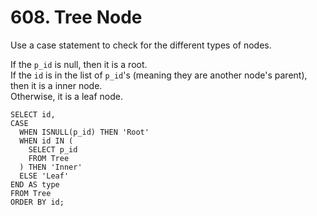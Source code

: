 # 608. Tree Node

Use a case statement to check for the different types of nodes.  

If the `p_id` is null, then it is a root.  
If the `id` is in the list of `p_id`'s (meaning they are another node's parent), then it is a inner node.  
Otherwise, it is a leaf node.  

```
SELECT id,
CASE
  WHEN ISNULL(p_id) THEN 'Root'
  WHEN id IN (
    SELECT p_id
    FROM Tree
  ) THEN 'Inner'
  ELSE 'Leaf'
END AS type
FROM Tree
ORDER BY id;
```
